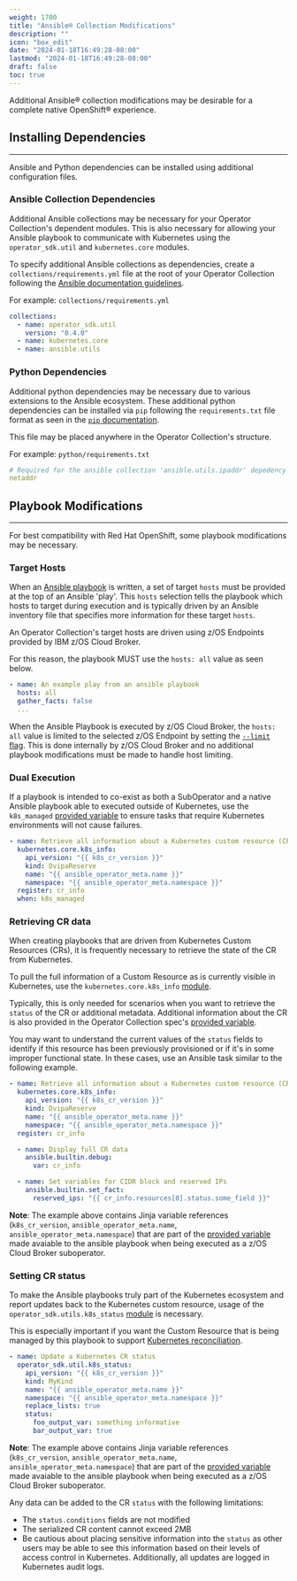 ```yaml
---
weight: 1700
title: "Ansible® Collection Modifications"
description: ""
icon: "box_edit"
date: "2024-01-18T16:49:28-08:00"
lastmod: "2024-01-18T16:49:28-08:00"
draft: false
toc: true
---
```


Additional Ansible® collection modifications may be desirable for a complete native OpenShift® experience. 

## Installing Dependencies
---
Ansible and Python dependencies can be installed using additional configuration files.

### Ansible Collection Dependencies
Additional Ansible collections may be necessary for your Operator Collection's dependent modules. This is also necessary for allowing your Ansible playbook to communicate with Kubernetes using the `operator_sdk.util` and `kubernetes.core` modules.

To specify additional Ansible collections as dependencies, create a `collections/requirements.yml` file at the root of your Operator Collection following the [Ansible documentation guidelines](https://docs.ansible.com/ansible/5/user_guide/collections_using.html#install-multiple-collections-with-a-requirements-file).

For example:
`collections/requirements.yml`
```yaml
collections:
  - name: operator_sdk.util
    version: "0.4.0"
  - name: kubernetes.core
  - name: ansible.utils
```

### Python Dependencies
Additional python dependencies may be necessary due to various extensions to the Ansible ecosystem. These additional python dependencies can be installed via `pip` following the `requirements.txt` file format as seen in the [`pip` documentation](https://pip.pypa.io/en/stable/reference/requirements-file-format/#). 

This file may be placed anywhere in the Operator Collection's structure. 

For example:
`python/requirements.txt`

```yaml
# Required for the ansible collection 'ansible.utils.ipaddr' depedency resolution
netaddr
```

<!-- ### Offline depedencies -->

## Playbook Modifications
---
For best compatibility with Red Hat OpenShift, some playbook modifications may be necessary.

### Target Hosts
When an [Ansible playbook](https://docs.ansible.com/ansible/latest/playbook_guide/playbooks_intro.html) is written, a set of target `hosts` must be provided at the top of an Ansible 'play'. This `hosts` selection tells the playbook which hosts to target during execution and is typically driven by an Ansible inventory file that specifies more information for these target `hosts`. 

An Operator Collection's target hosts are driven using z/OS Endpoints provided by IBM z/OS Cloud Broker. 

For this reason, the playbook MUST use the `hosts: all` value as seen below.

```yaml
- name: An example play from an ansible playbook
  hosts: all
  gather_facts: false
  ...
```

When the Ansible Playbook is executed by z/OS Cloud Broker, the `hosts: all` value is limited to the selected z/OS Endpoint by setting the [`--limit` flag](https://docs.ansible.com/ansible/latest/inventory_guide/intro_patterns.html#patterns-and-ad-hoc-commands). This is done internally by z/OS Cloud Broker and no additional playbook modifications must be made to handle host limiting.

### Dual Execution
If a playbook is intended to co-exist as both a SubOperator and a native Ansible playbook able to executed outside of Kubernetes, use the `k8s_managed` [provided variable](/docs/operator-collection-sdk/operator-collection-specification/#provided-variables) to ensure tasks that require Kubernetes environments will not cause failures.

```yaml
- name: Retrieve all information about a Kubernetes custom resource (CR)
  kubernetes.core.k8s_info:
    api_version: "{{ k8s_cr_version }}"
    kind: DvipaReserve
    name: "{{ ansible_operator_meta.name }}"
    namespace: "{{ ansible_operator_meta.namespace }}"
  register: cr_info
  when: k8s_managed
```

### Retrieving CR data
When creating playbooks that are driven from Kubernetes Custom Resources (CRs), it is frequently necessary to retrieve the state of the CR from Kubernetes. 

To pull the full information of a Custom Resource as is currently visible in Kubernetes, use the `kubernetes.core.k8s_info` [module](https://docs.ansible.com/ansible/latest/collections/kubernetes/core/k8s_info_module.html). 

Typically, this is only needed for scenarios when you want to retrieve the `status` of the CR or additional metadata. Additional information about the CR is also provided in the Operator Collection spec's [provided variable](/docs/operator-collection-sdk/operator-collection-specification/#provided-variables).

You may want to understand the current values of the `status` fields to identify if this resource has been previously provisioned or if it's in some improper functional state. In these cases, use an Ansible task similar to the following example.

```yaml
- name: Retrieve all information about a Kubernetes custom resource (CR)
  kubernetes.core.k8s_info:
    api_version: "{{ k8s_cr_version }}"
    kind: DvipaReserve
    name: "{{ ansible_operator_meta.name }}"
    namespace: "{{ ansible_operator_meta.namespace }}"
  register: cr_info

  - name: Display full CR data
    ansible.builtin.debug:
      var: cr_info

  - name: Set variables for CIDR block and reserved IPs
    ansible.builtin.set_fact:
      reserved_ips: "{{ cr_info.resources[0].status.some_field }}"
```

**Note**: The example above contains Jinja variable references (`k8s_cr_version`, `ansible_operator_meta.name`, `ansible_operator_meta.namespace`) that are part of the [provided variable](/docs/operator-collection-sdk/operator-collection-specification/#provided-variables) made avaiable to the ansible playbook when being executed as a z/OS Cloud Broker suboperator.

### Setting CR status
To make the Ansible playbooks truly part of the Kubernetes ecosystem and report updates back to the Kubernetes custom resource, usage of the `operator_sdk.utils.k8s_status` [module](https://galaxy.ansible.com/operator_sdk/util) is necessary.

This is especially important if you want the Custom Resource that is being managed by this playbook to support [Kubernetes reconciliation](https://developers.redhat.com/articles/2021/06/22/kubernetes-operators-101-part-2-how-operators-work#how_operators_reconcile_kubernetes_cluster_states).

```yaml
- name: Update a Kubernetes CR status
  operator_sdk.util.k8s_status:
    api_version: "{{ k8s_cr_version }}"
    kind: MyKind
    name: "{{ ansible_operator_meta.name }}"
    namespace: "{{ ansible_operator_meta.namespace }}"
    replace_lists: true
    status:
      foo_output_var: something informative
      bar_output_var: true
```

**Note**: The example above contains Jinja variable references (`k8s_cr_version`, `ansible_operator_meta.name`, `ansible_operator_meta.namespace`) that are part of the [provided variable](/docs/operator-collection-sdk/operator-collection-specification/#provided-variables) made avaiable to the ansible playbook when being executed as a z/OS Cloud Broker suboperator.

Any data can be added to the CR `status` with the following limitations:
* The `status.conditions` fields are not modified
* The serialized CR content cannot exceed 2MB
* Be cautious about placing sensitive information into the `status` as other users may be able to see this information based on their levels of access control in Kubernetes. Additionally, all updates are logged in Kubernetes audit logs.